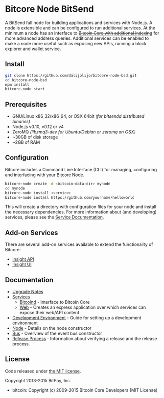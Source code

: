 Bitcore Node BitSend
============

A BitSend full node for building applications and services with Node.js. A node is extensible and can be configured to run additional services. At the minimum a node has an interface to ~~[Bitcoin Core with additional indexing](https://github.com/bitpay/bitcoin/tree/0.12.1-bitcore)~~ for more advanced address queries. Additional services can be enabled to make a node more useful such as exposing new APIs, running a block explorer and wallet service.

## Install

```bash
git clone https://github.com/dalijolijo/bitcore-node-bsd.git
cd bitcore-node-bsd
npm install
bitcore-node start
```

## Prerequisites

- GNU/Linux x86_32/x86_64, or OSX 64bit *(for bitsendd distributed binaries)*
- Node.js v0.10, v0.12 or v4
- ZeroMQ *(libzmq3-dev for Ubuntu/Debian or zeromq on OSX)*
- ~30GB of disk storage
- ~2GB of RAM

## Configuration

Bitcore includes a Command Line Interface (CLI) for managing, configuring and interfacing with your Bitcore Node.

```bash
bitcore-node create -d <bitcoin-data-dir> mynode
cd mynode
bitcore-node install <service>
bitcore-node install https://github.com/yourname/helloworld
```

This will create a directory with configuration files for your node and install the necessary dependencies. For more information about (and developing) services, please see the [Service Documentation](docs/services.md).

## Add-on Services

There are several add-on services available to extend the functionality of Bitcore:

- [Insight API](https://github.com/dalijolijo/insight-api-bsd)
- [Insight UI](https://github.com/dalijolijo/insight-ui-bsd)

## Documentation

- [Upgrade Notes](docs/upgrade.md)
- [Services](docs/services.md)
  - [Bitcoind](docs/services/bitcoind.md) - Interface to Bitcoin Core
  - [Web](docs/services/web.md) - Creates an express application over which services can expose their web/API content
- [Development Environment](docs/development.md) - Guide for setting up a development environment
- [Node](docs/node.md) - Details on the node constructor
- [Bus](docs/bus.md) - Overview of the event bus constructor
- [Release Process](docs/release.md) - Information about verifying a release and the release process.


## License

Code released under [the MIT license](https://github.com/bitpay/bitcore-node/blob/master/LICENSE).

Copyright 2013-2015 BitPay, Inc.

- bitcoin: Copyright (c) 2009-2015 Bitcoin Core Developers (MIT License)
